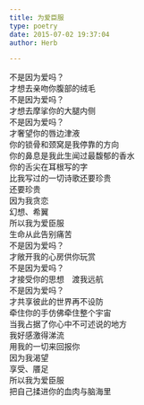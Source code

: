 ```yaml
---
title: 为爱臣服
type: poetry
date: 2015-07-02 19:37:04
author: Herb

---  
```

不是因为爱吗？  
才想去亲吻你腹部的绒毛  
不是因为爱吗？  
才想去摩挲你的大腿内侧  
不是因为爱吗？  
才奢望你的唇边津液  
你的锁骨和颈窝是我停靠的方向  
你的鼻息是我此生闻过最馥郁的香水  
你的舌尖在耳根写的字  
比我写过的一切诗歌还要珍贵  
还要珍贵  
因为我贪恋  
幻想、希翼  
所以我为爱臣服  
生命从此告别痛苦  
不是因为爱吗？  
才敞开我的心房供你玩赏  
不是因为爱吗？  
才接受你的思想　渡我远航  
不是因为爱吗？  
才共享彼此的世界再不设防  
牵住你的手仿佛牵住整个宇宙  
当我占据了你心中不可述说的地方  
我好感激得涕流  
用我的一切来回报你  
因为我渴望  
享受、餍足  
所以我为爱臣服  
把自己揉进你的血肉与脑海里